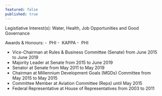 ```yaml
---
featured: false
published: true
---
```

Legistlative Interest(s): Water, Health, Job Opportunities and Good Governance

Awards & Honours: -  PHI
-  KAPPA
-  PHI

* Vice-Chairman at Rules & Business Committee (Senate) from June 2015 to June 2019
* Majority Leader at Senate from 2015 to June 2019
* Senator at Senate from May 2011 to May 2019
* Chairman at Millennium Development Goals (MGDs) Committee from May 2015 to May 2015
* Committee Member at Aviation Committee (Reps) until May 2015
* Federal Representative at House of Representatives from 2003 to 2011

